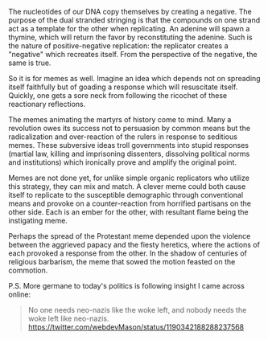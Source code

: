The nucleotides of our DNA copy themselves by creating a negative. The purpose of the dual stranded stringing is that the compounds on one strand act as a template for the other when replicating. An adenine will spawn a thymine, which will return the favor by reconstituting the adenine. Such is the nature of positive-negative replication: the replicator creates a "negative" which recreates itself. From the perspective of the negative, the same is true.

So it is for memes as well. Imagine an idea which depends not on spreading itself faithfully but of goading a response which will resuscitate itself. Quickly, one gets a sore neck from following the ricochet of these reactionary reflections.

The memes animating the martyrs of history come to mind. Many a revolution owes its success not to persuasion by common means but the radicalization and over-reaction of the rulers in response to seditious memes. These subversive ideas troll governments into stupid responses (martial law, killing and imprisoning dissenters, dissolving political norms and institutions) which ironically prove and amplify the original point.

Memes are not done yet, for unlike simple organic replicators who utilize this strategy, they can mix and match. A clever meme could both cause itself to replicate to the susceptible demographic through conventional means and provoke on a counter-reaction from horrified partisans on the other side. Each is an ember for the other, with resultant flame being the instigating meme.

Perhaps the spread of the Protestant meme depended upon the violence between the aggrieved papacy and the fiesty heretics, where the actions of each provoked a response from the other. In the shadow of centuries of religious barbarism, the meme that sowed the motion feasted on the commotion.

P.S. More germane to today's politics is following insight I came across online:

> No one needs neo-nazis like the woke left, and nobody needs the woke left like neo-nazis.
> https://twitter.com/webdevMason/status/1190342188288237568
